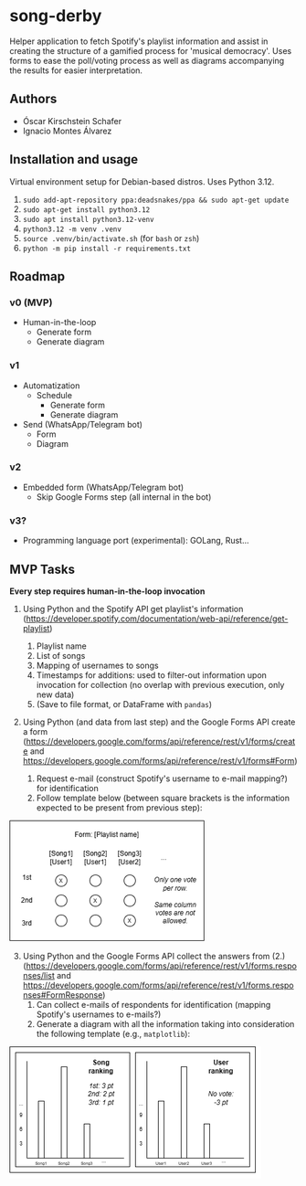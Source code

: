 # song-derby

Helper application to fetch Spotify's playlist information and assist in creating the structure of a gamified process
for 'musical democracy'. Uses forms to ease the poll/voting process as well as diagrams accompanying the results for
easier interpretation.

## Authors

- Óscar Kirschstein Schafer
- Ignacio Montes Álvarez

## Installation and usage

Virtual environment setup for Debian-based distros. Uses Python 3.12.

1. `sudo add-apt-repository ppa:deadsnakes/ppa && sudo apt-get update`
2. `sudo apt-get install python3.12`
3. `sudo apt install python3.12-venv`
4. `python3.12 -m venv .venv`
5. `source .venv/bin/activate.sh` (for `bash` or `zsh`)
6. `python -m pip install -r requirements.txt`

## Roadmap

### v0 (MVP)

- Human-in-the-loop
  - Generate form
  - Generate diagram

### v1

- Automatization
  - Schedule
    - Generate form
    - Generate diagram
- Send (WhatsApp/Telegram bot)
  - Form
  - Diagram

### v2

- Embedded form (WhatsApp/Telegram bot)
  - Skip Google Forms step (all internal in the bot)

### v3?

- Programming language port (experimental): GOLang, Rust...

## MVP Tasks

**Every step requires human-in-the-loop invocation**

1. Using Python and the Spotify API get playlist's information (https://developer.spotify.com/documentation/web-api/reference/get-playlist)
   1. Playlist name
   2. List of songs
   3. Mapping of usernames to songs
   4. Timestamps for additions: used to filter-out information upon invocation for collection (no overlap with previous execution, only new data)
   5. (Save to file format, or DataFrame with `pandas`)

2. Using Python (and data from last step) and the Google Forms API create a form  (https://developers.google.com/forms/api/reference/rest/v1/forms/create and https://developers.google.com/forms/api/reference/rest/v1/forms#Form)
    1. Request e-mail (construct Spotify's username to e-mail mapping?) for identification
    2. Follow template below (between square brackets is the information expected to be present from previous step):
   
![](docs/google_form_template.png)

3. Using Python and the Google Forms API collect the answers from (2.) (https://developers.google.com/forms/api/reference/rest/v1/forms.responses/list and https://developers.google.com/forms/api/reference/rest/v1/forms.responses#FormResponse)
   1. Can collect e-mails of respondents for identification (mapping Spotify's usernames to e-mails?)
   2. Generate a diagram with all the information taking into consideration the following template (e.g., `matplotlib`):
   
![](docs/diagram_template.png)